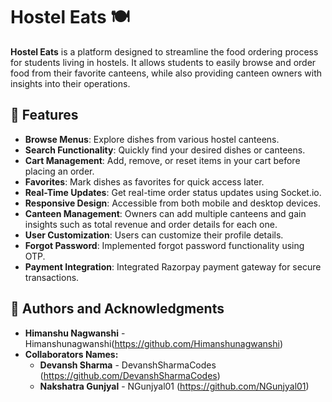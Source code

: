 # Hostel Eats 🍽️

**Hostel Eats** is a platform designed to streamline the food ordering process for students living in hostels. It allows students to easily browse and order food from their favorite canteens, while also providing canteen owners with insights into their operations.

## 🚀 Features

- **Browse Menus**: Explore dishes from various hostel canteens.
- **Search Functionality**: Quickly find your desired dishes or canteens.
- **Cart Management**: Add, remove, or reset items in your cart before placing an order.
- **Favorites**: Mark dishes as favorites for quick access later.
- **Real-Time Updates**: Get real-time order status updates using Socket.io.
- **Responsive Design**: Accessible from both mobile and desktop devices.
- **Canteen Management**: Owners can add multiple canteens and gain insights such as total revenue and order details for each one.
- **User Customization**: Users can customize their profile details.
- **Forgot Password**: Implemented forgot password functionality using OTP.
- **Payment Integration**: Integrated Razorpay payment gateway for secure transactions.

## 👥 Authors and Acknowledgments

- **Himanshu Nagwanshi** - Himanshunagwanshi(https://github.com/Himanshunagwanshi)
- **Collaborators Names:**
  - **Devansh Sharma** - DevanshSharmaCodes (https://github.com/DevanshSharmaCodes)
  - **Nakshatra Gunjyal** - NGunjyal01 (https://github.com/NGunjyal01)

